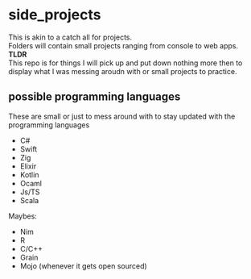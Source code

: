 # side_projects
This is akin to a catch all for projects. <br/>
Folders will contain small projects ranging from console to web apps. <br/>
<strong>TLDR</strong> <br/>
This repo is for things I will pick up and put down nothing more then to display what I was messing aroudn with or small projects to practice.


## possible programming languages
These are small or just to mess around with to stay updated with the programming languages
- C#
- Swift
- Zig
- Elixir
- Kotlin
- Ocaml
- Js/TS
- Scala

Maybes:
- Nim 
- R
- C/C++
- Grain
- Mojo (whenever it gets open sourced)

